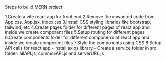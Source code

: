 Steps to build MERN project

1.Create a vite react app for front end
2.Remove the unwanted code from App.css, App.jsx, index.css
3.Install CSS styling libraries like bootstrap, tailwind, etc
4.Create pages folder for different pages of react app and inside we create component files
5.Setup routing for different pages
6.Create components folder for different components of react app and inside we create component files
7.Style the components using CSS
8.Setup API calls for react app
    - install axios library
    - Create a service folder in src folder: allAPI.js, commonAPI.js and serverURL.js

    
